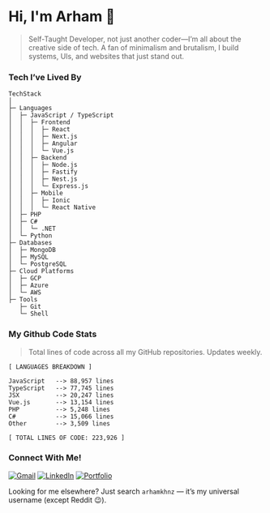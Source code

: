 # Hi, I'm Arham 👋

> Self-Taught Developer, not just another coder—I’m all about the creative side of tech. A fan of minimalism and brutalism, I build systems, UIs, and websites that just stand out.

### Tech I’ve Lived By

```
TechStack
│
├─ Languages
│  ├─ JavaScript / TypeScript
│  │  ├─ Frontend
│  │  │  ├─ React
│  │  │  ├─ Next.js
│  │  │  ├─ Angular
│  │  │  └─ Vue.js
│  │  ├─ Backend
│  │  │  ├─ Node.js
│  │  │  ├─ Fastify
│  │  │  ├─ Nest.js
│  │  │  └─ Express.js
│  │  ├─ Mobile
│  │  │  ├─ Ionic
│  │  │  └─ React Native
│  ├─ PHP
│  ├─ C#
│  │  └─ .NET
│  └─ Python
├─ Databases
│  ├─ MongoDB
│  ├─ MySQL
│  └─ PostgreSQL
├─ Cloud Platforms
│  ├─ GCP
│  ├─ Azure
│  └─ AWS
├─ Tools
   ├─ Git
   └─ Shell
```

### My Github Code Stats
> Total lines of code across all my GitHub repositories. Updates weekly.

<!-- LANGUAGES BREAKDOWN START -->
```
[ LANGUAGES BREAKDOWN ]

JavaScript   --> 88,957 lines
TypeScript   --> 77,745 lines
JSX          --> 20,247 lines
Vue.js       --> 13,154 lines
PHP          --> 5,248 lines
C#           --> 15,066 lines
Other        --> 3,509 lines

[ TOTAL LINES OF CODE: 223,926 ]
```
<!-- LANGUAGES BREAKDOWN END -->


### Connect With Me!

[![Gmail](https://img.shields.io/badge/Gmail-D14836?style=plastic)](mailto:md.arhamkhan09@gmail.com)
[![LinkedIn](https://img.shields.io/badge/linkedin-%230077B5.svg?style=plastic)](https://www.linkedin.com/in/mohammed-arham-khan/)
[![Portfolio](https://img.shields.io/badge/Portfolio-%23000000.svg?style=plastic)](https://arham.cc/)

Looking for me elsewhere? Just search `arhamkhnz` — it’s my universal username (except Reddit 😉).
